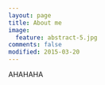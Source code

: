 ```yaml
---
layout: page
title: About me
image:
  feature: abstract-5.jpg
comments: false
modified: 2015-03-20
---
```


AHAHAHA
